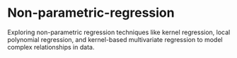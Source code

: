 # Non-parametric-regression
Exploring non-parametric regression techniques like kernel regression, local polynomial regression, and kernel-based multivariate regression to model complex relationships in data.
